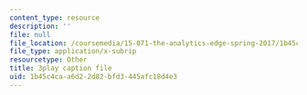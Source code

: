 ```yaml
---
content_type: resource
description: ''
file: null
file_location: /coursemedia/15-071-the-analytics-edge-spring-2017/1b45c4caa6d22d82bfd3445afc18d4e3_D32g7Vv3_gA.srt
file_type: application/x-subrip
resourcetype: Other
title: 3play caption file
uid: 1b45c4ca-a6d2-2d82-bfd3-445afc18d4e3
---
```

